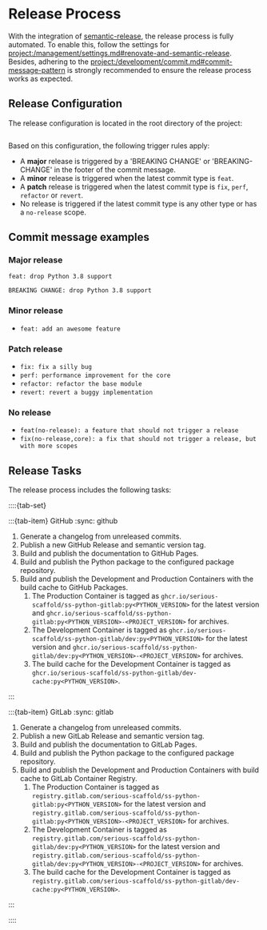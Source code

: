 # Release Process

With the integration of [semantic-release](https://github.com/semantic-release/semantic-release), the release process is fully automated. To enable this, follow the settings for <project:/management/settings.md#renovate-and-semantic-release>. Besides, adhering to the <project:/development/commit.md#commit-message-pattern> is strongly recommended to ensure the release process works as expected.

## Release Configuration

The release configuration is located in the root directory of the project:

```{literalinclude} ../../.releaserc.json
```

Based on this configuration, the following trigger rules apply:

* A **major** release is triggered by a 'BREAKING CHANGE' or 'BREAKING-CHANGE' in the footer of the commit message.
* A **minor** release is triggered when the latest commit type is `feat`.
* A **patch** release is triggered when the latest commit type is `fix`, `perf`, `refactor` or `revert`.
* No release is triggered if the latest commit type is any other type or has a `no-release` scope.

## Commit message examples

### Major release

```text
feat: drop Python 3.8 support

BREAKING CHANGE: drop Python 3.8 support
```

### Minor release

* `feat: add an awesome feature`

### Patch release

* `fix: fix a silly bug`
* `perf: performance improvement for the core`
* `refactor: refactor the base module`
* `revert: revert a buggy implementation`

### No release

* `feat(no-release): a feature that should not trigger a release`
* `fix(no-release,core): a fix that should not trigger a release, but with more scopes`

## Release Tasks

The release process includes the following tasks:

::::{tab-set}

:::{tab-item} GitHub
:sync: github

1. Generate a changelog from unreleased commits.
1. Publish a new GitHub Release and semantic version tag.
1. Build and publish the documentation to GitHub Pages.
1. Build and publish the Python package to the configured package repository.
1. Build and publish the Development and Production Containers with the build cache to GitHub Packages.
    1. The Production Container is tagged as `ghcr.io/serious-scaffold/ss-python-gitlab:py<PYTHON_VERSION>` for the latest version and `ghcr.io/serious-scaffold/ss-python-gitlab:py<PYTHON_VERSION>-<PROJECT_VERSION>` for archives.
    1. The Development Container is tagged as `ghcr.io/serious-scaffold/ss-python-gitlab/dev:py<PYTHON_VERSION>` for the latest version and `ghcr.io/serious-scaffold/ss-python-gitlab/dev:py<PYTHON_VERSION>-<PROJECT_VERSION>` for archives.
    1. The build cache for the Development Container is tagged as `ghcr.io/serious-scaffold/ss-python-gitlab/dev-cache:py<PYTHON_VERSION>`.

:::

:::{tab-item} GitLab
:sync: gitlab

1. Generate a changelog from unreleased commits.
1. Publish a new GitLab Release and semantic version tag.
1. Build and publish the documentation to GitLab Pages.
1. Build and publish the Python package to the configured package repository.
1. Build and publish the Development and Production Containers with build cache to GitLab Container Registry.
    1. The Production Container is tagged as `registry.gitlab.com/serious-scaffold/ss-python-gitlab:py<PYTHON_VERSION>` for the latest version and `registry.gitlab.com/serious-scaffold/ss-python-gitlab:py<PYTHON_VERSION>-<PROJECT_VERSION>` for archives.
    1. The Development Container is tagged as `registry.gitlab.com/serious-scaffold/ss-python-gitlab/dev:py<PYTHON_VERSION>` for the latest version and `registry.gitlab.com/serious-scaffold/ss-python-gitlab/dev:py<PYTHON_VERSION>-<PROJECT_VERSION>` for archives.
    1. The build cache for the Development Container is tagged as `registry.gitlab.com/serious-scaffold/ss-python-gitlab/dev-cache:py<PYTHON_VERSION>`.

:::

::::
